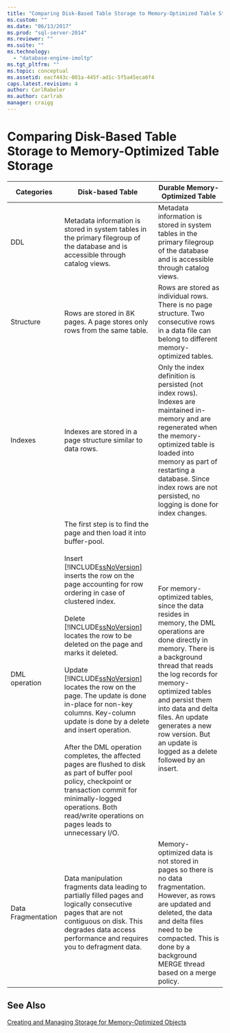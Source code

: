```yaml
---
title: "Comparing Disk-Based Table Storage to Memory-Optimized Table Storage | Microsoft Docs"
ms.custom: ""
ms.date: "06/13/2017"
ms.prod: "sql-server-2014"
ms.reviewer: ""
ms.suite: ""
ms.technology: 
  - "database-engine-imoltp"
ms.tgt_pltfrm: ""
ms.topic: conceptual
ms.assetid: eacf443c-001a-445f-ad1c-5f5a45eca6f4
caps.latest.revision: 4
author: CarlRabeler
ms.author: carlrab
manager: craigg
---
```

# Comparing Disk-Based Table Storage to Memory-Optimized Table Storage
  
  
|Categories|Disk-based Table|Durable Memory-Optimized Table|  
|----------------|-----------------------|-------------------------------------|  
|DDL|Metadata information is stored in system tables in the primary filegroup of the database and is accessible through catalog views.|Metadata information is stored in system tables in the primary filegroup of the database and is accessible through catalog views.|  
|Structure|Rows are stored in 8K pages. A page stores only rows from the same table.|Rows are stored as individual rows. There is no page structure. Two consecutive rows in a data file can belong to different memory-optimized tables.|  
|Indexes|Indexes are stored in a page structure similar to data rows.|Only the index definition is persisted (not index rows). Indexes are maintained in-memory and are regenerated when the memory-optimized table is loaded into memory as part of restarting a database. Since index rows are not persisted, no logging is done for index changes.|  
|DML operation|The first step is to find the page and then load it into buffer-pool.<br /><br /> Insert<br /> [!INCLUDE[ssNoVersion](../../includes/ssnoversion-md.md)] inserts the row on the page accounting for row ordering in case of clustered index.<br /><br /> Delete<br /> [!INCLUDE[ssNoVersion](../../includes/ssnoversion-md.md)] locates the row to be deleted on the page and marks it deleted.<br /><br /> Update<br /> [!INCLUDE[ssNoVersion](../../includes/ssnoversion-md.md)] locates the row on the page. The update is done in-place for non-key columns. Key-column update is done by a delete and insert operation.<br /><br /> After the DML operation completes, the affected pages are flushed to disk as part of buffer pool policy, checkpoint or transaction commit for minimally-logged operations. Both read/write operations on pages leads to unnecessary I/O.|For memory-optimized tables, since the data resides in memory, the DML operations are done directly in memory. There is a background thread that reads the log records for memory-optimized tables and persist them into data and delta files. An update generates a new row version. But an update is logged as a delete followed by an insert.|  
|Data Fragmentation|Data manipulation fragments data leading to partially filled pages and logically consecutive pages that are not contiguous on disk. This degrades data access performance and requires you to defragment data.|Memory-optimized data is not stored in pages so there is no data fragmentation. However, as rows are updated and deleted, the data and delta files need to be compacted. This is done by a background MERGE thread based on a merge policy.|  
  
## See Also  
 [Creating and Managing Storage for Memory-Optimized Objects](creating-and-managing-storage-for-memory-optimized-objects.md)  
  
  
